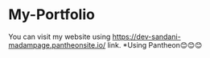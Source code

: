 # My-Portfolio
You can visit my website using https://dev-sandani-madampage.pantheonsite.io/ link.
*Using Pantheon😊😊😊
